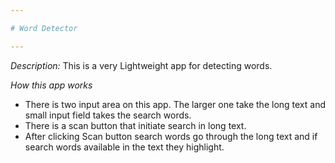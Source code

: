 ```yaml
---

# Word Detector

---
```


_Description:_
This is a very Lightweight app for detecting words.

_How this app works_

-   There is two input area on this app. The larger one take the long text and small input field takes the search words.
-   There is a scan button that initiate search in long text.
-   After clicking Scan button search words go through the long text and if search words available in the text they highlight.
